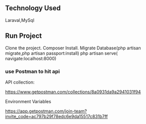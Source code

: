 
## Technology Used

Laraval,MySql

## Run Project

Clone the project.
Composer Install.
Migrate Database(php artisan migrate,php artisan passport:install)
php artisan serve( navigate:localhost:8000)


### use Postman to hit api
API collection:

https://www.getpostman.com/collections/8a0931da9a2941031f94

Environment Variables

https://app.getpostman.com/join-team?invite_code=ac797b29f78edc6e9da15517c831b7ff
